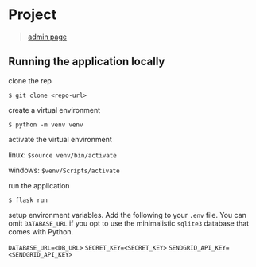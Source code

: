 
Project
==========

> [admin page](https://one-acre.herokuapp.com/admin/)


## Running the application locally

clone the rep
```
$ git clone <repo-url>
```

create a virtual environment

```
$ python -m venv venv
```

activate the virtual environment

linux: `$source venv/bin/activate`

windows: `$venv/Scripts/activate `

run the application

`$ flask run`

setup environment variables. Add the following to your `.env` file.
You can omit `DATABASE_URL` if you opt to use the minimalistic `sqlite3` database
that comes with Python.

`DATABASE_URL=<DB_URL>`
`SECRET_KEY=<SECRET_KEY>`
`SENDGRID_API_KEY=<SENDGRID_API_KEY>`

